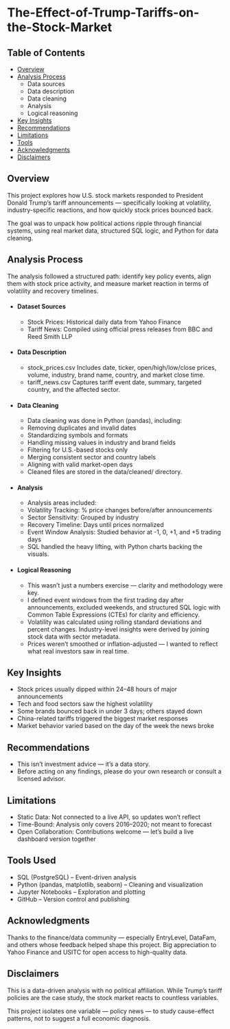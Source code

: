 # The-Effect-of-Trump-Tariffs-on-the-Stock-Market

## Table of Contents

- [Overview](#overview)
- [Analysis Process](#analysis-process)
  - Data sources 
  - Data description 
  - Data cleaning
  - Analysis 
  - Logical reasoning 
- [Key Insights](#key-insights)
- [Recommendations](#recommendations) 
- [Limitations](#limitations) 
- [Tools](#tools-used)
- [Acknowledgments](#acknowledgments) 
- [Disclaimers](#disclaimers) 

## Overview
This project explores how U.S. stock markets responded to President Donald Trump’s tariff announcements — specifically looking at volatility, industry-specific reactions, and how quickly stock prices bounced back.

The goal was to unpack how political actions ripple through financial systems, using real market data, structured SQL logic, and Python for data cleaning.


## Analysis Process
The analysis followed a structured path: identify key policy events, align them with stock price activity, and measure market reaction in terms of volatility and recovery timelines.
* #### Dataset Sources
  - Stock Prices: Historical daily data from Yahoo Finance
  - Tariff News: Compiled using official press releases from BBC and Reed Smith LLP

* #### Data Description
  - stock_prices.csv
Includes date, ticker, open/high/low/close prices, volume, industry, brand name, country, and market close time.
  - tariff_news.csv
Captures tariff event date, summary, targeted country, and the affected sector.

* #### Data Cleaning
  - Data cleaning was done in Python (pandas), including:
  - Removing duplicates and invalid dates
  - Standardizing symbols and formats
  - Handling missing values in industry and brand fields
  - Filtering for U.S.-based stocks only
  - Merging consistent sector and country labels
  - Aligning with valid market-open days
  - Cleaned files are stored in the data/cleaned/ directory.

* #### Analysis
  - Analysis areas included:
  - Volatility Tracking: % price changes before/after announcements
  - Sector Sensitivity: Grouped by industry
  - Recovery Timeline: Days until prices normalized
  - Event Window Analysis: Studied behavior at -1, 0, +1, and +5 trading days
  - SQL handled the heavy lifting, with Python charts backing the visuals.

* #### Logical Reasoning
  - This wasn’t just a numbers exercise — clarity and methodology were key.
  - I defined event windows from the first trading day after announcements, excluded weekends, and structured SQL logic with Common Table Expressions (CTEs) for clarity and efficiency.
  - Volatility was calculated using rolling standard deviations and percent changes. Industry-level insights were derived by joining stock data with sector metadata.
  - Prices weren’t smoothed or inflation-adjusted — I wanted to reflect what real investors saw in real time.

## Key Insights
- Stock prices usually dipped within 24–48 hours of major announcements
- Tech and food sectors saw the highest volatility
- Some brands bounced back in under 3 days; others stayed down
- China-related tariffs triggered the biggest market responses
- Market behavior varied based on the day of the week the news broke

## Recommendations
- This isn’t investment advice — it’s a data story.
- Before acting on any findings, please do your own research or consult a licensed advisor.

## Limitations
- Static Data: Not connected to a live API, so updates won’t reflect
- Time-Bound: Analysis only covers 2016–2020; not meant to forecast
- Open Collaboration: Contributions welcome — let’s build a live dashboard version together

## Tools Used
- SQL (PostgreSQL) – Event-driven analysis
- Python (pandas, matplotlib, seaborn) – Cleaning and visualization
- Jupyter Notebooks – Exploration and plotting
- GitHub – Version control and publishing

## Acknowledgments
Thanks to the finance/data community — especially EntryLevel, DataFam, and others whose feedback helped shape this project.
Big appreciation to Yahoo Finance and USITC for open access to high-quality data.

## Disclaimers
This is a data-driven analysis with no political affiliation.
While Trump’s tariff policies are the case study, the stock market reacts to countless variables.

This project isolates one variable — policy news — to study cause-effect patterns, not to suggest a full economic diagnosis.
